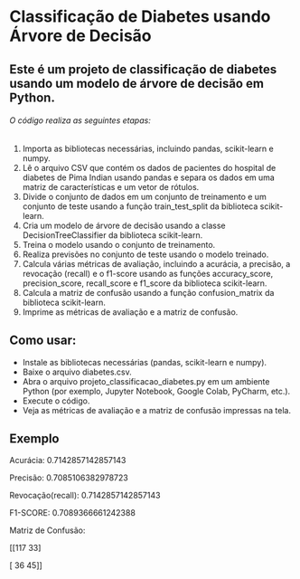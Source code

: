 # Classificação de Diabetes usando Árvore de Decisão

## Este é um projeto de classificação de diabetes usando um modelo de árvore de decisão em Python.

###### O código realiza as seguintes etapas:

1. Importa as bibliotecas necessárias, incluindo pandas, scikit-learn e numpy.
2. Lê o arquivo CSV que contém os dados de pacientes do hospital de diabetes de Pima Indian usando pandas e separa os dados em uma matriz de características e um vetor de rótulos.
3. Divide o conjunto de dados em um conjunto de treinamento e um conjunto de teste usando a função train_test_split da biblioteca scikit-learn.
4. Cria um modelo de árvore de decisão usando a classe DecisionTreeClassifier da biblioteca scikit-learn.
5. Treina o modelo usando o conjunto de treinamento.
6. Realiza previsões no conjunto de teste usando o modelo treinado.
7. Calcula várias métricas de avaliação, incluindo a acurácia, a precisão, a revocação (recall) e o f1-score usando as funções accuracy_score, precision_score, recall_score e f1_score da biblioteca scikit-learn.
8. Calcula a matriz de confusão usando a função confusion_matrix da biblioteca scikit-learn.
9. Imprime as métricas de avaliação e a matriz de confusão.

## Como usar:
- Instale as bibliotecas necessárias (pandas, scikit-learn e numpy).
- Baixe o arquivo diabetes.csv.
- Abra o arquivo projeto_classificacao_diabetes.py em um ambiente Python (por exemplo, Jupyter Notebook, Google Colab, PyCharm, etc.).
- Execute o código.
- Veja as métricas de avaliação e a matriz de confusão impressas na tela.

## Exemplo

Acurácia: 0.7142857142857143

Precisão: 0.7085106382978723

Revocação(recall): 0.7142857142857143

F1-SCORE: 0.7089366661242388

Matriz de Confusão:
 
 [[117  33]
 
 [ 36  45]]
